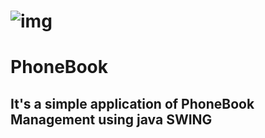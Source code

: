# ![img](https://img.shields.io/badge/Made%20By-DEBASISH%20SAHOO-red.svg)

# PhoneBook


## It's a simple application of PhoneBook Management using java SWING  
